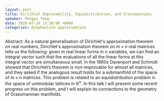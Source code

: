 ```yaml
---
layout: post
title: Dirichlet Improvability, Equidistribution, and Grassmannians
speaker: Pengyu Yang
date: 2020-07-29 13:30:00 +0000
categories: Diophantine approximation
---
```


Abstract: As a natural generalisation of Dirichlet's approximation theorem on real numbers, Dirichlet's approximation theorem on $m\times n$ real matrices tells us the following: given $m$ real linear forms in $n$ variables, we can find an integral vector such that the evaluations of all the linear forms at this integral vector are simultaneous small. In the 1960s Davenport and Schmidt showed that Dirichlet’s theorem is non-improvable for almost all matrices, and they asked if the analogous result holds for a submanifold of the space of $m\times n$ matrices. This problem is related to an equidistribution problem in the space of unimodular lattices in $\mathbb{R}^n$. In this talk I will present some recent progress on this problem, and I will explain its connections to the geometry of Grassmannian manifolds. 